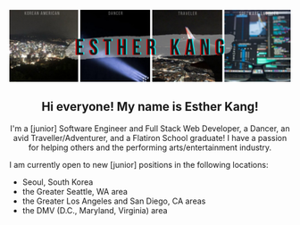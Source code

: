 <!--[![Header](https://raw.githubusercontent.com/estherkang14/<OWNER>/<OWNER>/githubheader.png "Header")](https://linkedin.com/in/esther-kang/) 
-->
[![Header](https://github.com/estherkang14/estherkang14/raw/master/githubheader.png)](https://linkedin.com/in/esther-kang/)


<!--
add info - linkedin, github, twitter
introduction + summary
flatiron mod1-5 projects + videos

-->

<h2 align="center">Hi everyone! My name is Esther Kang!</h2>
<p align="center">I'm a [junior] Software Engineer and Full Stack Web Developer, a Dancer, an avid Traveller/Adventurer, and a Flatiron School graduate! I have a passion for helping others and the performing arts/entertainment industry.

I am currently open to new [junior] positions in the following locations:
  - Seoul, South Korea
  - the Greater Seattle, WA area 
  - the Greater Los Angeles and San Diego, CA areas
  - the DMV (D.C., Maryland, Virginia) area
</p>


<!--
**estherkang14/estherkang14** is a ✨ _special_ ✨ repository because its `README.md` (this file) appears on your GitHub profile.

Here are some ideas to get you started:

- 🔭 I’m currently working on ...
- 🌱 I’m currently learning ...
- 👯 I’m looking to collaborate on ...
- 🤔 I’m looking for help with ...
- 💬 Ask me about ...
- 📫 How to reach me: ...
- 😄 Pronouns: ...
- ⚡ Fun fact: ...
-->
